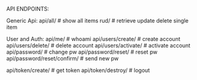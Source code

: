 API ENDPOINTS:







Generic Api:
  api/all/                        # show all items
  rud/<pk>                        # retrieve update delete single item                       


User and Auth:
  api/me/                         # whoami
  api/users/create/               # create account
  api/users/delete/               # delete account
  api/users/activate/             # activate account
  api/password/                   # change pw
  api/password/reset/             # reset pw
  api/password/reset/confirm/     # send new pw

  api/token/create/               # get token
  api/token/destroy/              # logout
